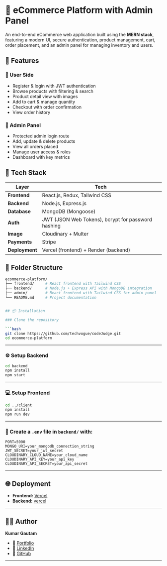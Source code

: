 # 🛒 eCommerce Platform with Admin Panel

An end-to-end eCommerce web application built using the **MERN stack**, featuring a modern UI, secure authentication, product management, cart, order placement, and an admin panel for managing inventory and users.

## 🚀 Features

### 👥 User Side
- Register & login with JWT authentication
- Browse products with filtering & search
- Product detail view with images
- Add to cart & manage quantity
- Checkout with order confirmation
- View order history

### 🔐 Admin Panel
- Protected admin login route
- Add, update & delete products
- View all orders placed
- Manage user access & roles
- Dashboard with key metrics 

## 🧰 Tech Stack

| Layer       | Tech                                                                 |
|-------------|----------------------------------------------------------------------|
| **Frontend**| React.js, Redux, Tailwind CSS                                        |
| **Backend** | Node.js, Express.js                                                  |
| **Database**| MongoDB (Mongoose)                                                   |
| **Auth**    | JWT (JSON Web Tokens), bcrypt for password hashing                   |
| **Image**   | Cloudinary + Multer                                                  |
| **Payments**| Stripe                                                               |
| **Deployment**| Vercel (frontend) + Render (backend)                               |

## 📁 Folder Structure

```bash
ecommerce-platform/
├── frontend/     # React frontend with Tailwind CSS
├── backend/      # Node.js + Express API with MongoDB integration
├── admin/        # React frontend with Tailwind CSS for admin panel
└── README.md     # Project documentation


## 📦 Installation

### Clone the repository

```bash
git clone https://github.com/techvogue/codeJudge.git
cd ecommerce-platform
```

---

### ⚙️ Setup Backend

```bash
cd backend
npm install
npm start
```

---

### 💻 Setup Frontend

```bash
cd ../client
npm install
npm run dev
```

---

### 🔐 Create a `.env` file in `backend/` with:

```env
PORT=5000
MONGO_URI=your_mongodb_connection_string
JWT_SECRET=your_jwt_secret
CLOUDINARY_CLOUD_NAME=your_cloud_name
CLOUDINARY_API_KEY=your_api_key
CLOUDINARY_API_SECRET=your_api_secret
```

---

## 🌐 Deployment

- **Frontend:** [Vercel](https://ecommerce-s4qd.vercel.app/)
- **Backend:** [vercel](https://ecommerce-livid-seven-31.vercel.app/)



---

## 🧑‍💻 Author

**Kumar Gautam**

- 🔗 [Portfolio](https://k-gautam.vercel.app/)
- 💼 [LinkedIn](https://www.linkedin.com/in/kumar-gautam-7b331b287)
- 🐙 [GitHub](https://github.com/techvogue)

---
